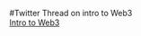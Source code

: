 #Twitter Thread on intro to Web3 <br>
[Intro to Web3](https://twitter.com/Choley_Bhature/status/1660640271812505600?s=20)
